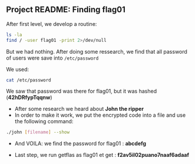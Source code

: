 ## Project README: Finding flag01

After first level, we develop a routine:

```bash
ls -la
find / -user flag01 -print 2>/dev/null
```
But we had nothing. After doing some ressearch, we find that all password of users were save into `/etc/password`

We used:
```bash
cat /etc/password
```

We saw that password was there for flag01, but it was hashed (**42hDRfypTqqnw**)

- After some research we heard about **John the ripper**
- In order to make it work, we put the encrypted code into a file and use the following command:
```bash
./john [filename] --show
```
- And VOILA: we find the password for flag01 : **abcdefg**

- Last step, we run getflas as flag01 et get : **f2av5il02puano7naaf6adaaf**
